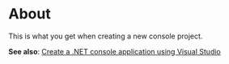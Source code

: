 ﻿# About

This is what you get when creating a new console project.

**See also**: [Create a .NET console application using Visual Studio](https://docs.microsoft.com/en-us/dotnet/core/tutorials/with-visual-studio?pivots=dotnet-5-0)